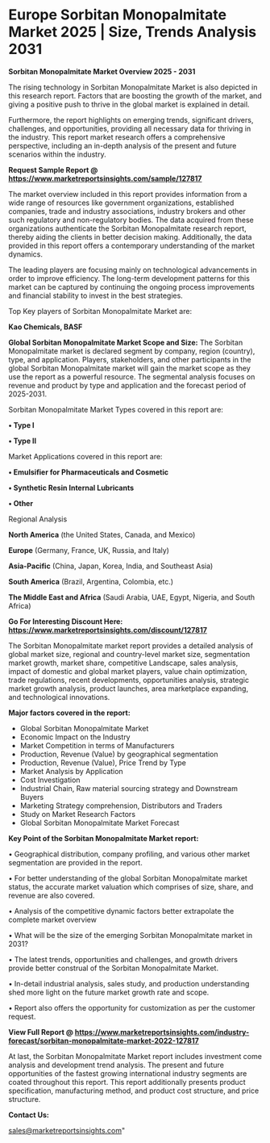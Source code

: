   # Europe Sorbitan Monopalmitate Market 2025 | Size, Trends Analysis 2031

<Strong> Sorbitan Monopalmitate Market Overview 2025 - 2031</strong>

The rising technology in Sorbitan Monopalmitate Market is also depicted in this research report. Factors that are boosting the growth of the market, and giving a positive push to thrive in the global market is explained in detail.

Furthermore, the report highlights on emerging trends, significant drivers, challenges, and opportunities, providing all necessary data for thriving in the industry. This report market research offers a comprehensive perspective, including an in-depth analysis of the present and future scenarios within the industry.

<strong>Request Sample Report @ <a href=https://www.marketreportsinsights.com/sample/127817>https://www.marketreportsinsights.com/sample/127817</a></strong>

The market overview included in this report provides information from a wide range of resources like government organizations, established companies, trade and industry associations, industry brokers and other such regulatory and non-regulatory bodies. The data acquired from these organizations authenticate the Sorbitan Monopalmitate research report, thereby aiding the clients in better decision making. Additionally, the data provided in this report offers a contemporary understanding of the market dynamics.

The leading players are focusing mainly on technological advancements in order to improve efficiency. The long-term development patterns for this market can be captured by continuing the ongoing process improvements and financial stability to invest in the best strategies.

Top Key players of Sorbitan Monopalmitate Market are:

<strong>Kao Chemicals, BASF</strong>

<strong><b>Global Sorbitan Monopalmitate Market Scope and Size:</b></strong>
The Sorbitan Monopalmitate market is declared segment by company, region (country), type, and application. Players, stakeholders, and other participants in the global Sorbitan Monopalmitate market will gain the market scope as they use the report as a powerful resource. The segmental analysis focuses on revenue and product by type and application and the forecast period of 2025-2031.

Sorbitan Monopalmitate Market Types covered in this report are:

<strong>• Type I

• Type II</strong>

Market Applications covered in this report are:

<strong>• Emulsifier for Pharmaceuticals and Cosmetic

• Synthetic Resin Internal Lubricants

• Other</strong> 

Regional Analysis

<strong>North America</strong> (the United States, Canada, and Mexico)

<strong>Europe</strong> (Germany, France, UK, Russia, and Italy)

<strong>Asia-Pacific</strong> (China, Japan, Korea, India, and Southeast Asia)

<strong>South America</strong> (Brazil, Argentina, Colombia, etc.)

<strong>The Middle East and Africa</strong> (Saudi Arabia, UAE, Egypt, Nigeria, and South Africa)

<strong>Go For Interesting Discount Here: <a href=https://www.marketreportsinsights.com/discount/127817>https://www.marketreportsinsights.com/discount/127817</a></strong>

The Sorbitan Monopalmitate market report provides a detailed analysis of global market size, regional and country-level market size, segmentation market growth, market share, competitive Landscape, sales analysis, impact of domestic and global market players, value chain optimization, trade regulations, recent developments, opportunities analysis, strategic market growth analysis, product launches, area marketplace expanding, and technological innovations.

<strong><b>Major factors covered in the report:</b></strong>
<ul>
  <li>Global Sorbitan Monopalmitate Market </li>
  <li>Economic Impact on the Industry</li>
  <li>Market Competition in terms of Manufacturers</li>
  <li>Production, Revenue (Value) by geographical segmentation</li>
  <li>Production, Revenue (Value), Price Trend by Type</li>
  <li>Market Analysis by Application</li>
  <li>Cost Investigation</li>
  <li>Industrial Chain, Raw material sourcing strategy and Downstream Buyers</li>
  <li>Marketing Strategy comprehension, Distributors and Traders</li>
  <li>Study on Market Research Factors</li>
  <li>Global Sorbitan Monopalmitate Market Forecast</li>
</ul>

<strong><b>Key Point of the Sorbitan Monopalmitate Market report:</b></strong>

• Geographical distribution, company profiling, and various other market segmentation are provided in the report.

• For better understanding of the global Sorbitan Monopalmitate market status, the accurate market valuation which comprises of size, share, and revenue are also covered.

• Analysis of the competitive dynamic factors better extrapolate the complete market overview

• What will be the size of the emerging Sorbitan Monopalmitate market in 2031?

• The latest trends, opportunities and challenges, and growth drivers provide better construal of the Sorbitan Monopalmitate Market.

• In-detail industrial analysis, sales study, and production understanding shed more light on the future market growth rate and scope.

• Report also offers the opportunity for customization as per the customer request.

<strong><b>View Full Report @ <a href=https://www.marketreportsinsights.com/industry-forecast/sorbitan-monopalmitate-market-2022-127817>https://www.marketreportsinsights.com/industry-forecast/sorbitan-monopalmitate-market-2022-127817</a></b></strong>


At last, the Sorbitan Monopalmitate Market report includes investment come analysis and development trend analysis. The present and future opportunities of the fastest growing international industry segments are coated throughout this report. This report additionally presents product specification, manufacturing method, and product cost structure, and price structure.

<strong>Contact Us:</strong>

sales@marketreportsinsights.com"
